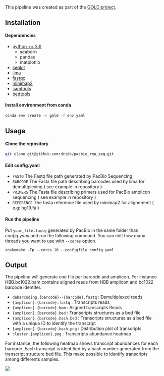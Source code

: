 This pipeline was created as part of the [GOLD project](https://aviesan.fr/fr/aviesan/accueil/menu-header/instituts-thematiques-multi-organismes/genetique-genomique-et-bioinformatique/programme-transversal-gold).


## Installation
#### Dependencies 
* [python >= 3.9 ](https://www.python.org/downloads)
   - seaborn
   - pandas
   - matplotlib
* [seqkit](https://bioinf.shenwei.me/seqkit/)
* [lima](https://lima.how/)
* [fastqc](https://www.bioinformatics.babraham.ac.uk/projects/fastqc/)
* [minimap2](https://lh3.github.io/minimap2/)
* [samtools](http://www.htslib.org/)
* [bedtools](https://bedtools.readthedocs.io/en/latest/) 

#### Install environment from conda 

```bash
conda env create -n gold -f env.yaml
````

## Usage 

#### Clone the repository

```bash
git clone git@github.com:dridk/pacbio_rna_seq.git
```

#### Edit config.yaml
- ```FASTQ``` The Fastq file path generated by PacBio Sequencing 
- ```BARCODE``` The Fasta file path describing barcodes used by lima for demultiplexing ( see example in repository ) 
- ```PRIMERS``` The Fasta file describing primers used for PacBio amplicon sequencing ( see example in repository ) 
- ```REFERENCE``` The fasta reference file used by minimap2 for alignement ( e.g: hg19.fa ) 


#### Run the pipeline 

Put ```your_file.fastq``` generated by PacBio in the same folder than *config.yaml* and run the following command. 
You can edit how many threads you want to use with ```--cores``` option.

```
snakemake -Fp --cores 10 --configfile config.yaml 
```

## Output 

The pipeline will generate one file per barcode and amplicon. 
For instance HBB.bc1022.bam contains aligned reads from HBB amplicon and bc1022 barcode identifer.

- ```debarcoding.{barcode}--{barcode}.fastq``` : Demultiplexed reads 
- ```{amplicon}.{barcode}.fastq```  : Transcripts reads
- ```{amplicon}.{barcode}.bam```  : Aligned transcripts Reads 
- ```{amplicon}.{barcode}.bed```  : Transcripts structures as a bed file 
- ```{amplicon}.{barcode}.hash.bed```  : Transcripts structures as a bed file with a unique ID to identify the transcript
- ```{amplicon}.{barcode}.hash.png```  : Distribution plot of transcripts
- ```cluster.{amplicon}.png```  : Transcripts abundance heatmap 

For instance, the following heatmap shows transcript abundances for each barcode. 
Each transcript is identified by a hash number generated from the transcript structure bed file. 
This make possible to identify transcripts among differents samples.

![](https://github.com/dridk/pacbio_rna_seq/blob/5eadf2b089f1a6839397985baf873084898598b3/cluster.ACKR1.png)






